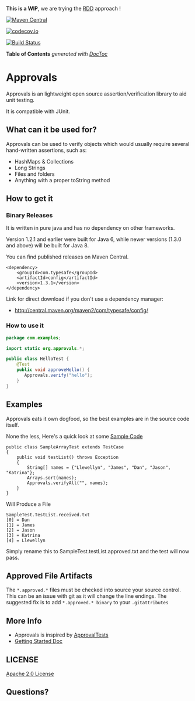 **This is a WIP**, we are trying the [RDD](http://tom.preston-werner.com/2010/08/23/readme-driven-development.html) approach !


[![Maven Central](https://maven-badges.herokuapp.com/maven-central/io.vavr/vavr/badge.png)](https://maven-badges.herokuapp.com/maven-central/io.vavr/vavr)

[![codecov.io](http://codecov.io/github/ReactiveX/RxJava/coverage.svg?branch=2.x)](https://codecov.io/gh/ReactiveX/RxJava/branch/2.x)


[![Build Status](https://travis-ci.org/vavr-io/vavr.png)](https://travis-ci.org/vavr-io/vavr)

<!-- START doctoc generated TOC please keep comment here to allow auto update -->
<!-- DON'T EDIT THIS SECTION, INSTEAD RE-RUN doctoc TO UPDATE -->
**Table of Contents**  *generated with [DocToc](https://github.com/thlorenz/doctoc)*

<!-- END doctoc generated TOC please keep comment here to allow auto update -->


# Approvals

Approvals is an lightweight open source assertion/verification library to aid unit testing.

It is compatible with JUnit.

## What can it be used for?

Approvals can be used to verify objects which would usually require several hand-written assertions, such as:

- HashMaps & Collections
- Long Strings
- Files and folders
- Anything with a proper toString method

## How to get it

### Binary Releases

It is written in pure java and has no dependency on other frameworks.

Version 1.2.1 and earlier were built for Java 6, while newer
versions (1.3.0 and above) will be built for Java 8.

You can find published releases on Maven Central.

    <dependency>
        <groupId>com.typesafe</groupId>
        <artifactId>config</artifactId>
        <version>1.3.1</version>
    </dependency>


Link for direct download if you don't use a dependency manager:

 - http://central.maven.org/maven2/com/typesafe/config/
 
### How to use it


```java
package com.examples;

import static org.approvals.*;

public class HelloTest {
    @Test
    public void approveHello() {
       Approvals.verify("hello");
    }
}
```

Examples
---
Approvals eats it own dogfood, so the best examples are in the source code itself.

None the less,  Here's a quick look at some
[Sample Code](https://github.com/approvals/ApprovalTests.Java/blob/master/java/org/approvaltests/tests/demos/SampleArrayTest.java)

	public class SampleArrayTest extends TestCase
	{
		public void testList() throws Exception
		{
			String[] names = {"Llewellyn", "James", "Dan", "Jason", "Katrina"};
			Arrays.sort(names);
			Approvals.verifyAll("", names);
		}
	}

Will Produce a File

    SampleTest.TestList.received.txt
    [0] = Dan
    [1] = James
    [2] = Jason
    [3] = Katrina
    [4] = Llewellyn

Simply rename this to SampleTest.testList.approved.txt and the test will now pass.

Approved File Artifacts
---

The `*.approved.*` files must be checked into source your source control. This can be an issue with git as it will change the line endings.
The suggested fix is to add
`*.approved.* binary` to your `.gitattributes`

## More Info

- Approvals is inspired by [ApprovalTests](http://approvaltests.sourceforge.net/)
- [Getting Started Doc](https://github.com/approvals/ApprovalTests.Java/blob/master/build/resources/approval_tests/documentation/ApprovalTests%20-%20GettingStarted.md)


## LICENSE
[Apache 2.0 License](https://github.com/SignalR/SignalR/blob/master/LICENSE.md)


## Questions?


